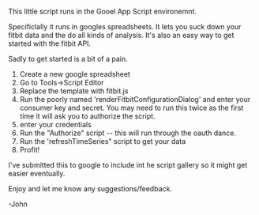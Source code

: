This little script runs in the Gooel App Script environemnt.

Specificlally it runs in googles spreadsheets.  It lets you suck down your fitbit data and the do all kinds of analysis.  It's also an easy way to get started with the fitbit API.

Sadly to get started is a bit of a pain.

1. Create a new google spreadsheet
2. Go to Tools->Script Editor
3. Replace the template with fitbit.js
4. Run the poorly named 'renderFitbitConfigurationDialog' and enter your consumer key and secret.  You may need to run this twice as the first time it will ask you to authorize the script.
5. enter your credentials
6. Run the "Authorize" script -- this will run through the oauth dance.
7. Run the 'refreshTimeSeries" script to get your data
8. Profit!

I've submitted this to google to include int he script gallery so it might get easier eventually.

Enjoy and let me know any suggestions/feedback.

-John
